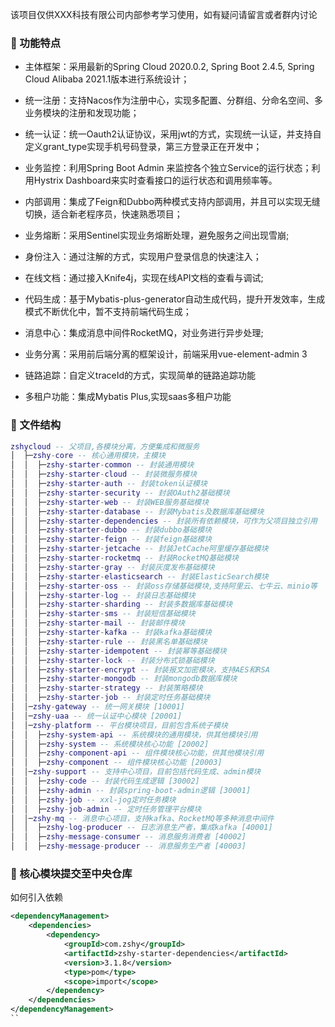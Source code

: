 该项目仅供XXX科技有限公司内部参考学习使用，如有疑问请留言或者群内讨论
### 🔧 功能特点
- 主体框架：采用最新的Spring Cloud 2020.0.2, Spring Boot 2.4.5, Spring Cloud Alibaba 2021.1版本进行系统设计；

- 统一注册：支持Nacos作为注册中心，实现多配置、分群组、分命名空间、多业务模块的注册和发现功能；

- 统一认证：统一Oauth2认证协议，采用jwt的方式，实现统一认证，并支持自定义grant_type实现手机号码登录，第三方登录正在开发中；

- 业务监控：利用Spring Boot Admin 来监控各个独立Service的运行状态；利用Hystrix Dashboard来实时查看接口的运行状态和调用频率等。

- 内部调用：集成了Feign和Dubbo两种模式支持内部调用，并且可以实现无缝切换，适合新老程序员，快速熟悉项目；

- 业务熔断：采用Sentinel实现业务熔断处理，避免服务之间出现雪崩;

- 身份注入：通过注解的方式，实现用户登录信息的快速注入；

- 在线文档：通过接入Knife4j，实现在线API文档的查看与调试;

- 代码生成：基于Mybatis-plus-generator自动生成代码，提升开发效率，生成模式不断优化中，暂不支持前端代码生成；

- 消息中心：集成消息中间件RocketMQ，对业务进行异步处理;

- 业务分离：采用前后端分离的框架设计，前端采用vue-element-admin
  3
  
- 链路追踪：自定义traceId的方式，实现简单的链路追踪功能

- 多租户功能：集成Mybatis Plus,实现saas多租户功能

### 🗿 文件结构
```lua
zshycloud -- 父项目,各模块分离，方便集成和微服务
│  ├─zshy-core -- 核心通用模块，主模块
│  │  ├─zshy-starter-common -- 封装通用模块
│  │  ├─zshy-starter-cloud -- 封装微服务模块
│  │  ├─zshy-starter-auth -- 封装token认证模块
│  │  ├─zshy-starter-security -- 封装OAuth2基础模块
│  │  ├─zshy-starter-web -- 封装WEB服务基础模块
│  │  ├─zshy-starter-database -- 封装Mybatis及数据库基础模块
│  │  ├─zshy-starter-dependencies -- 封装所有依赖模块，可作为父项目独立引用
│  │  ├─zshy-starter-dubbo -- 封装dubbo基础模块
│  │  ├─zshy-starter-feign -- 封装feign基础模块
│  │  ├─zshy-starter-jetcache -- 封装JetCache阿里缓存基础模块
│  │  ├─zshy-starter-rocketmq -- 封装RocketMQ基础模块
│  │  ├─zshy-starter-gray -- 封装灰度发布基础模块
│  │  ├─zshy-starter-elasticsearch -- 封装ElasticSearch模块
│  │  ├─zshy-starter-oss -- 封装oss存储基础模块,支持阿里云、七牛云、minio等
│  │  ├─zshy-starter-log -- 封装日志基础模块
│  │  ├─zshy-starter-sharding -- 封装多数据库基础模块
│  │  ├─zshy-starter-sms -- 封装短信基础模块
│  │  ├─zshy-starter-mail -- 封装邮件模块
│  │  ├─zshy-starter-kafka -- 封装kafka基础模块
│  │  ├─zshy-starter-rule -- 封装黑名单基础模块
│  │  ├─zshy-starter-idempotent -- 封装幂等基础模块
│  │  ├─zshy-starter-lock -- 封装分布式锁基础模块
│  │  ├─zshy-starter-encrypt -- 封装报文加密模块，支持AES和RSA
│  │  ├─zshy-starter-mongodb -- 封装mongodb数据库模块
│  │  ├─zshy-starter-strategy -- 封装策略模块
│  │  ├─zshy-starter-job -- 封装定时任务基础模块
│  │─zshy-gateway -- 统一网关模块 [10001]
│  │─zshy-uaa -- 统一认证中心模块 [20001]
│  │─zshy-platform -- 平台模块项目，目前包含系统子模块
│  │  ├─zshy-system-api -- 系统模块的通用模块，供其他模块引用
│  │  ├─zshy-system -- 系统模块核心功能 [20002]
│  │  ├─zshy-component-api -- 组件模块核心功能，供其他模块引用
│  │  ├─zshy-component -- 组件模块核心功能 [20003]
│  │─zshy-support -- 支持中心项目，目前包括代码生成、admin模块
│  │  ├─zshy-code -- 封装代码生成逻辑 [30002]
│  │  ├─zshy-admin -- 封装spring-boot-admin逻辑 [30001]
│  │  ├─zshy-job -- xxl-jog定时任务模块
│  │  ├─zshy-job-admin -- 定时任务管理平台模块
│  │─zshy-mq -- 消息中心项目，支持kafka、RocketMQ等多种消息中间件
│  │  ├─zshy-log-producer -- 日志消息生产者，集成kafka [40001]
│  │  ├─zshy-message-consumer -- 消息服务消费者 [40002]
│  │  ├─zshy-message-producer -- 消息服务生产者 [40003] 
```
### 🎨 核心模块提交至中央仓库
如何引入依赖
```xml
<dependencyManagement>
    <dependencies>
        <dependency>
            <groupId>com.zshy</groupId>
            <artifactId>zshy-starter-dependencies</artifactId>
            <version>3.1.8</version>
            <type>pom</type>
            <scope>import</scope>
        </dependency>
    </dependencies>
</dependencyManagement>
``

